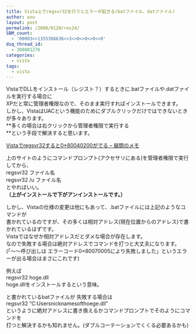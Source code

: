 ```yaml
---
title: Vista上でregsvr32を行うとエラーが起きる(batファイル、datファイル)
author: azu
layout: post
permalink: /2008/0120/res24/
SBM_count:
  - '00003<>1355386636<>3<>0<>0<>0<>0'
dsq_thread_id:
  - 300801276
categories:
  - vista
tags:
  - vista
---
```

VistaでDLLをインストール（レジスト？）するときに.batファイルや.datファイルを実行する場合に  
XPだと常に管理者権限なので、そのまま実行すればインストールできます。  
しかし、VistaはUACという機能のためにダブルクリックだけではできないときが多々あります。  
**多くの場合は右クリックから管理者権限で実行する  
**という手段で解決すると思います。

[Vistaでregsvr32すると0&#215;80040200がでる &#8211; 昼間のメモ][1]

上のサイトのようにコマンドプロンプト(アクセサリにある)を管理者権限で実行してから、  
regsvr32 ファイル名  
regsvr32 /u ファイル名  
とやればいい。  
**（上がインストールで下がアンインストールです。）**

しかし、Vistaの仕様の変更は他にもあって、.batファイルには上記のようなコマンドが  
書かれているのですが、その多くは相対アドレス(現在位置からのアドレス)で書かれているはずです。  
Vistaではなぜか相対アドレスだとダメな場合が存在します。  
なので失敗する場合は絶対アドレスでコマンドを打つと大丈夫になります。  
(「～～呼び出しは <span class="keyword">エラー</span><span class="keyword">コード</span>0&#215;80070005により失敗しました」というエラーが出る場合はまさにこれです)

例えば  
regsvr32 hoge.dll  
hoge.dllをインストールするという意味。

と書かれているbatファイルが 失敗する場合は  
regsvr32 &#8220;C:Usersnicknamesofthoege.dll&#8221;  
というように絶対アドレスに書き換えるかコマンドプロンプトでそのようにコマンドを  
打つと解決するかも知れません。(ダブルコーテーションでくくる必要あるかも)

 [1]: http://blog.goo.ne.jp/hiuchida/e/d08d9975b7f9dcad72d4031a9e18d24a